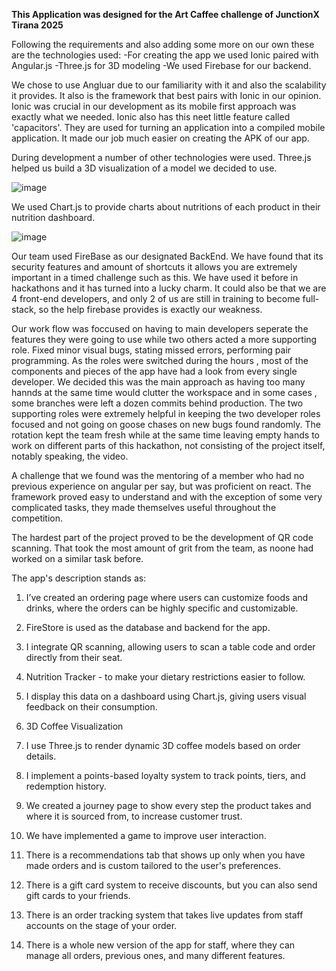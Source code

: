 **This Application was designed for the Art Caffee challenge of JunctionX Tirana 2025**

Following the requirements and also adding some more on our  own these are the technologies used:
-For creating the app we used Ionic paired with Angular.js 
-Three.js for 3D modeling
-We used Firebase for our backend.

We chose to use Angluar due to our familiarity with it and also the scalability it provides. It also is the framework that best pairs with Ionic in our opinion. Ionic was crucial in our development as its mobile first approach was exactly what we needed. Ionic also 
has this neet little feature called 'capacitors'. They are used for turning an application into a compiled mobile application. It made our job much easier on creating the APK of our app. 

During development a number of other technologies were used. Three.js helped us build a 3D visualization of a model we decided to use.

![image](https://github.com/user-attachments/assets/e51dfecb-9174-402b-8043-23bfc4fe75d3)

We used Chart.js to provide charts about nutritions of each product in their nutrition dashboard.

![image](https://github.com/user-attachments/assets/3b6187e5-aba2-4509-a744-547bd344caa9)

Our team used  FireBase as our designated BackEnd. We have found that its security features and amount of shortcuts it allows you are extremely important in a timed challenge  such as this. We have used it before in hackathons and it has turned into a lucky charm.
It could also be that we are 4 front-end developers, and only 2 of us are still in training to become full-stack, so the help firebase provides is exactly our weakness.

Our work flow was foccused on having to main developers seperate the features they were going to use while two others acted a more supporting role. Fixed minor visual bugs, stating missed errors, performing pair programming. As the roles were switched during the hours , most of the components and pieces of the app have had a look from every single developer. We decided this was the main approach as having too many hannds at the same time would clutter the workspace and in some cases , some branches were left a dozen commits behind 
production. The two supporting roles were extremely helpful in keeping the two developer roles focused and not going on goose chases on new bugs found randomly. The rotation kept the team fresh while at the same time leaving empty hands to work on different parts of 
this hackathon, not consisting of the project itself, notably speaking, the video.

A challenge that we found was the mentoring of a member who had no previous experience on angular per say, but was proficient on react. The framework proved easy to understand and with the exception of some very complicated tasks, they made themselves useful throughout the 
competition.

The hardest part of the project proved to be the development of QR code scanning. That took the most amount of grit from the team, as noone had worked on a similar task before.

The app's description stands as: 
1. I’ve created an ordering page where users can customize foods and drinks, where the orders can be highly specific and customizable.

2. FireStore is used as the database and backend for the app.

3. I integrate QR scanning, allowing users to scan a table code and order directly from their seat.

4. Nutrition Tracker - to make your dietary restrictions easier to follow.

5. I display this data on a dashboard using Chart.js, giving users visual feedback on their consumption.

6. 3D Coffee Visualization

7. I use Three.js to render dynamic 3D coffee models based on order details.

8. I implement a points-based loyalty system to track points, tiers, and redemption history.

9. We created a journey page to show every step the product takes and where it is sourced from, to increase customer trust.

10. We have implemented a game to improve user interaction.

11. There is a recommendations tab that shows up only when you have made orders and is custom tailored to the user's preferences.

12. There is a gift card system to receive discounts, but you can also send gift cards to your friends.

13. There is an order tracking system that takes live updates from staff accounts on the stage of your order.

14. There is a whole new version of the app for staff, where they can manage all orders, previous ones, and many different features.
